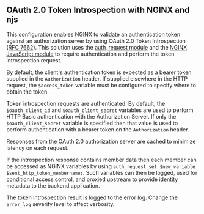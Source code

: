 ## OAuth 2.0 Token Introspection with NGINX and njs

This configuration enables NGINX to validate an authentication token against an authorization server by using OAuth 2.0 Token Introspection ([RFC 7662](https://tools.ietf.org/html/rfc7662)). This solution uses the [auth_request module](http://nginx.org/en/docs/http/ngx_http_auth_request_module.html) and the [NGINX JavaScript module](http://nginx.org/en/docs/njs/index.html) to require authentication and perform the token introspection request.

By default, the client's authentication token is expected as a bearer token supplied in the `Authorization` header. If supplied elsewhere in the HTTP request, the `$access_token` variable must be configured to specify where to obtain the token.

Token introspection requests are authenticated. By default, the `$oauth_client_id` and `$oauth_client_secret` variables are used to perform HTTP Basic authentication with the Authorization Server. If only the `$oauth_client_secret` variable is specified then that value is used to perform authentication with a bearer token on the `Authorization` header.

Responses from the OAuth 2.0 authorization server are cached to minimize latency on each request.

If the introspection response contains member data then each member can be accessed as NGINX variables by using `auth_request_set $new_variable $sent_http_token_membername;`. Such variables can then be logged, used for conditional access control, and proxied upstream to provide identity metadata to the backend application.

The token introspection result is logged to the error log. Change the `error_log` severity level to affect verbosity.
